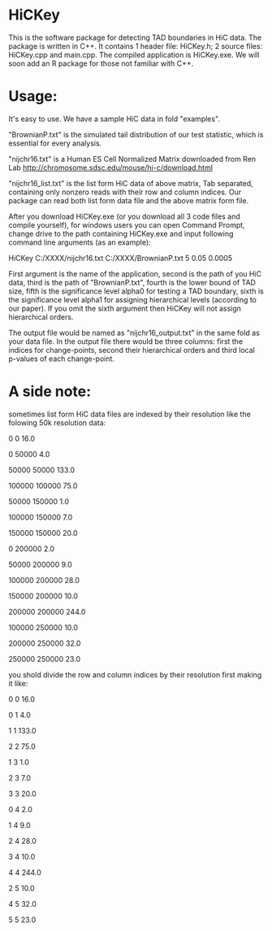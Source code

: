 # HiCKey

This is the software package for detecting TAD boundaries in HiC data. The package is written in C++. It contains 1 header file: HiCKey.h; 2 source files: HiCKey.cpp and main.cpp. The compiled application is HiCKey.exe. We will soon add an R package for those not familiar with C++.

# Usage:

It's easy to use. We have a sample HiC data in fold "examples".

"BrownianP.txt" is the simulated tail distribution of our test statistic, which is essential for every analysis.

"nijchr16.txt" is a Human ES Cell Normalized Matrix downloaded from Ren Lab http://chromosome.sdsc.edu/mouse/hi-c/download.html

"nijchr16_list.txt" is the list form HiC data of above matrix, Tab separated, containing only nonzero reads with their row and column indices. Our package can read both list form data file and the above matrix form file.

After you download HiCKey.exe (or you download all 3 code files and compile yourself), for windows users you can open Command Prompt, change drive to the path containing HiCKey.exe and input following command line arguments (as an example):

HiCKey C:/XXXX/nijchr16.txt C:/XXXX/BrownianP.txt 5 0.05 0.0005

First argument is the name of the application, second is the path of you HiC data, third is the path of "BrownianP.txt", fourth is the lower bound of TAD size, fifth is the significance level alpha0 for testing a TAD boundary, sixth is the significance level alpha1 for assigning hierarchical levels (according to our paper). If you omit the sixth argument then HiCKey will not assign hierarchical orders.

The output file would be named as "nijchr16_output.txt" in the same fold as your data file. In the output file there would be three columns: first the indices for change-points, second their hierarchical orders and third local p-values of each change-point.

# A side note:

sometimes list form HiC data files are indexed by their resolution like the folowing 50k resolution data:

0	0	16.0

0	50000	4.0

50000	50000	133.0

100000	100000	75.0

50000	150000	1.0

100000	150000	7.0

150000	150000  20.0

0	200000	2.0

50000	200000	9.0

100000	200000	28.0

150000	200000	10.0

200000	200000	244.0

100000	250000	10.0

200000	250000	32.0

250000	250000	23.0

you shold divide the row and column indices by their resolution first making it like:

0	0	16.0

0	1	4.0

1	1	133.0

2	2	75.0

1	3	1.0

2	3	7.0

3	3	20.0

0	4	2.0

1	4	9.0

2	4	28.0

3	4	10.0

4	4	244.0

2	5	10.0

4	5	32.0

5	5	23.0
